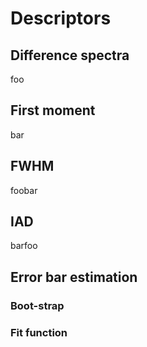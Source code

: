 # Descriptors

## Difference spectra

foo

## First moment

bar

## FWHM

foobar

## IAD

barfoo

## Error bar estimation

### Boot-strap

### Fit function
